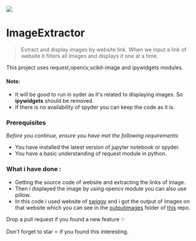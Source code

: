 ![](https://media5.picsearch.com/is?vFCIJdVqnFphuZsxkcJW2i5FLba1SRF69_RlzStHY9s&height=240)

# ImageExtractor

> Extract and display images by website link.
 > When we input a link of website it filters all images and displays it one at a time.
  
 This project uses request,opencv,scikit-image and ipywidgets modules.
  

#### Note:

* It will be good to run in syder as it's related to displaying images. So **ipywidgets** should be removed.
* If there is no availability of spyder you can keep the code as it is.

### Prerequisites
*Before you continue, ensure you have met the following requirements:*

* You have installed the latest version of jupyter notebook or spyder.
* You have a basic understanding of request module in python.

### What i have done :

* Getting the source code of website and extracting the links of image.
* Then i displayed the image by using opencv module you can also use pillow.
* In this code i used website of [swiggy](https://www.swiggy.com/) and i got the output of images on that website which you can see in the [outputimages](Output_images) folder of [this](https://github.com/Rupa-421/ImageExtractor) repo.

Drop a pull request if you found a new feature :sparkles:

Don't forget to star :star: if you found this interesting. 

